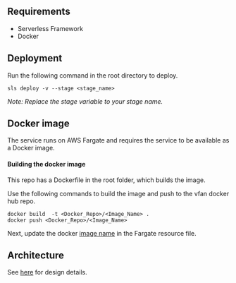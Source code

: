 ## Requirements

* Serverless Framework
* Docker

## Deployment

Run the following command in the root directory to deploy.

`sls deploy -v --stage <stage_name>`

_Note: Replace the stage variable to your stage name._

## Docker image

The service runs on AWS Fargate and requires the service to be available as a Docker image.

#### Building the docker image

This repo has a Dockerfile in the root folder, which builds the image.

Use the following commands to build the image and push to the vfan docker hub repo.

```
docker build  -t <Docker_Repo>/<Image_Name> .
docker push <Docker_Repo>/<Image_Name> 
```

Next, update the docker [image name](https://github.com/murali44/fargate-scaling/blob/master/resources/Fargate/task.yml#L4) in the Fargate resource file.

## Architecture

See [here](https://www.blog.muraliallada.com/fargate-scaling/) for design details.